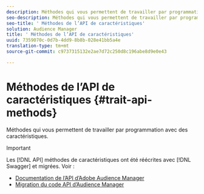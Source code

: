 ```yaml
---
description: Méthodes qui vous permettent de travailler par programmation avec des caractéristiques.
seo-description: Méthodes qui vous permettent de travailler par programmation avec des caractéristiques.
seo-title: ' Méthodes de l’API de caractéristiques'
solution: Audience Manager
title: ' Méthodes de l’API de caractéristiques'
uuid: 7359070c-0d7b-4dd9-8b8b-028e41bb5a4e
translation-type: tm+mt
source-git-commit: c9737315132e2ae7d72c250d8c196abe8d9e0e43

---
```



# Méthodes de l’API de caractéristiques {#trait-api-methods}

Méthodes qui vous permettent de travailler par programmation avec des caractéristiques.

>[!IMPORTANT]
>
>Les [!DNL API] méthodes de caractéristiques ont été réécrites avec [!DNL Swagger] et migrées. Voir :
>
>* [Documentation de l’API d’Adobe Audience Manager](https://bank.demdex.com/portal/swagger/index.html)
>* [Migration du code API d’Audience Manager](../../api/api-swagger-migration.md)